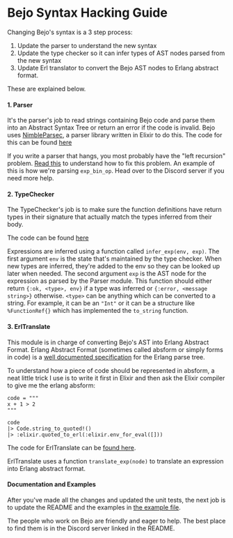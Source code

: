 Bejo Syntax Hacking Guide
=========================

Changing Bejo's syntax is a 3 step process:

1. Update the parser to understand the new syntax
2. Update the type checker so it can infer types of AST nodes parsed from the new syntax
3. Update Erl translator to convert the Bejo AST nodes to Erlang abstract format.

These are explained below.

#### 1. Parser

It's the parser's job to read strings containing Bejo code and parse them into
an Abstract Syntax Tree or return an error if the code is invalid.
Bejo uses [NimbleParsec](https://github.com/dashbitco/nimble_parsec), a
parser library written in Elixir to do this. The code for this can be
found [here](https://github.com/bejo-lang/bejo/blob/main/lib/bejo/parser.ex)

If you write a parser that hangs, you most probably have the "left recursion"
problem. [Read this](https://web.cs.wpi.edu/~kal/PLT/PLT4.1.2.html)
to understand how to fix this problem. An example of this is how we're parsing
`exp_bin_op`. Head over to the Discord server if you need more help.

#### 2. TypeChecker

The TypeChecker's job is to make sure the function definitions have return
types in their signature that actually match the types inferred from their body.

The code can be found [here](https://github.com/bejo-lang/bejo/blob/main/lib/bejo/type_checker.ex)

Expressions are inferred using a function called `infer_exp(env, exp)`.
The first argument `env` is the state that's maintained by the type checker.
When new types are inferred, they're added to the env so they can be looked up
later when needed. The second argument `exp` is the AST node for the expression
as parsed by the Parser module. This function should either return `{:ok, <type>, env}`
if a type was inferred or `{:error, <message string>}` otherwise. `<type>` can
be anything which can be converted to a string. For example,
it can be an `"Int"` or it can be a structure like `%FunctionRef{}` which has
implemented the `to_string` function.


#### 3. ErlTranslate

This module is in charge of converting Bejo's AST into Erlang Abstract Format.
Erlang Abstract Format (sometimes called absform or simply forms in code) is
a [well documented specification](https://erlang.org/doc/apps/erts/absform.html)
for the Erlang parse tree.

To understand how a piece of code should be represented in absform, a neat little
trick I use is to write it first in Elixir and then ask the Elixir compiler
to give me the erlang absform:

```
code = """
x + 1 > 2
"""

code
|> Code.string_to_quoted!()
|> :elixir.quoted_to_erl(:elixir.env_for_eval([]))
```

The code for ErlTranslate can be [found here](https://github.com/bejo-lang/bejo/blob/main/lib/bejo/erl_translate.ex).

ErlTranslate uses a function `translate_exp(node)` to translate an expression
into Erlang abstract format.

#### Documentation and Examples

After you've made all the changes and updated the unit tests, the next job is
to update the README and the examples in [the example file](https://github.com/bejo-lang/bejo/blob/main/example.zp).

The people who work on Bejo are friendly and eager to help. The best place to
find them is in the Discord server linked in the README.
